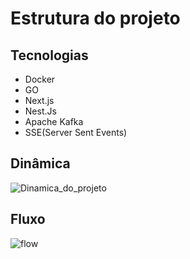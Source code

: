# Estrutura do projeto

## Tecnologias

- Docker
- GO
- Next.js
- Nest.Js
- Apache Kafka
- SSE(Server Sent Events)

## Dinâmica

![Dinamica_do_projeto](https://github.com/Antony-Lucas/System_homebroker_fullcycle/assets/54651622/e8db3270-692a-4290-b0fe-0cf1db1db1d5)

## Fluxo


![flow](https://github.com/Antony-Lucas/System_homebroker_fullcycle/assets/54651622/48f20abb-ad96-4e6e-bddc-8a47c1470dba)
